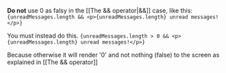 **Do not** use 0 as falsy in the [[The && operator|&&]] case, like this:
`{unreadMessages.length && <p>{unreadMessages.length} unread messages!</p>}`

You must instead do this.
`{unreadMessages.length > 0 && <p>{unreadMessages.length} unread messages!</p>}`

Because otherwise it will render '0' and not nothing (false) to the screen as explained in [[The && operator]]
